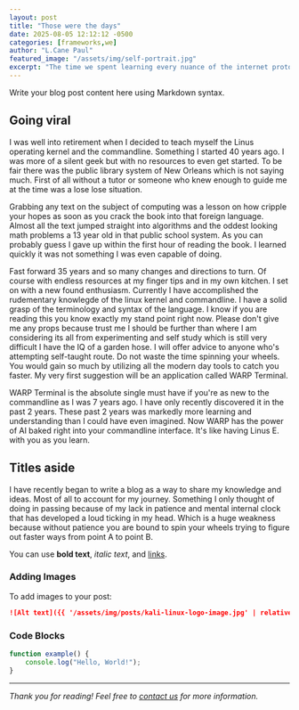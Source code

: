```yaml
---
layout: post
title: "Those were the days"
date: 2025-08-05 12:12:12 -0500
categories: [frameworks,we]
author: "L.Cane Paul"
featured_image: "/assets/img/self-portrait.jpg"
excerpt: "The time we spent learning every nuance of the internet protocals html, css, and javascript..."
---
```


Write your blog post content here using Markdown syntax.

## Going viral

I was well into retirement when I decided to teach myself the Linus operating kernel and the commandline. Something I started 40 years ago. I was more of a silent geek but with no resources to even get started. To be fair there was the public library system of New Orleans which is not saying much. First of all without a tutor or someone who knew enough to guide me at the time was a lose lose situation. 

Grabbing any text on the subject of computing was a lesson on how cripple your hopes as soon as you crack the book into that foreign language. Almost all the text jumped straight into algorithms and the oddest looking math problems a 13 year old in that public school system. As you can probably guess I gave up within the first hour of reading the book. I learned quickly it was not something I was even capable of doing. 

Fast forward 35 years and so many changes and directions to turn. Of course with endless resources at my finger tips and in my own kitchen. I set on with a new found enthusiasm. Currently I have accomplished the rudementary knowlegde of the linux kernel and commandline. I have a solid grasp of the terminology and syntax of the language. I know if you are reading this you know exactly my stand point right now. Please don't give me any props because trust me I should be further than where I am considering its all from experimenting and self study which is still very difficult I have the IQ of a garden hose. I will offer advice to anyone who's attempting self-taught route. Do not waste the time spinning your wheels. You would gain so much by utilizing all the modern day tools to catch you faster. My very first suggestion will be an application called WARP Terminal. 

WARP Terminal is the absolute single must have if you're as new to the commandline as I was 7 years ago. I have only recently discovered it in the past 2 years. These past 2 years was markedly more learning and understanding than I could have even imagined. Now WARP has the power of AI baked right into your commandline interface. It's like having Linus E. with you as you learn. 

## Titles aside

I have recently began to write a blog as a way to share my knowledge and ideas. Most of all to account for my journey. Something I only thought of doing in passing because of my lack in patience and mental internal clock that has developed a loud ticking in my head. Which is a huge weakness because without patience you are bound to spin your wheels trying to figure out faster ways from point A to point B.

You can use **bold text**, *italic text*, and [links](https://ipaulmedia.com).

### Adding Images

To add images to your post:

```markdown
![Alt text]({{ '/assets/img/posts/kali-linux-logo-image.jpg' | relative_url }})
```

### Code Blocks

```javascript
function example() {
    console.log("Hello, World!");
}
```

---

*Thank you for reading! Feel free to [contact us](#services) for more information.*
